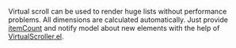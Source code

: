 Virtual scroll can be used to render huge lists without performance problems.
All dimensions are calculated automatically.
Just provide [itemCount](https://af-utils.com/virtual/reference/virtual-core.virtualscrollerruntimeparams.md)
and notify model about new elements with the help of [VirtualScroller.el](https://af-utils.com/virtual/reference/virtual-core.virtualscroller.el.md).
